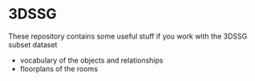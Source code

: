 # 3DSSG
These repository contains some useful stuff if you work with the 3DSSG subset dataset
- vocabulary of the objects and relationships
- floorplans of the rooms
